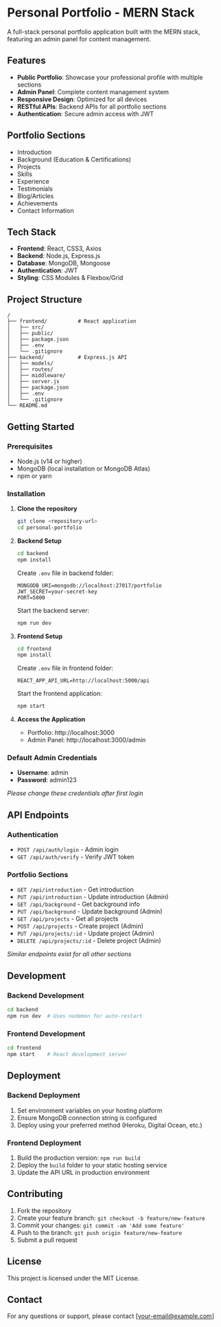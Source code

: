 # Personal Portfolio - MERN Stack

A full-stack personal portfolio application built with the MERN stack, featuring an admin panel for content management.

## Features

- **Public Portfolio**: Showcase your professional profile with multiple sections
- **Admin Panel**: Complete content management system
- **Responsive Design**: Optimized for all devices
- **RESTful APIs**: Backend APIs for all portfolio sections
- **Authentication**: Secure admin access with JWT

## Portfolio Sections

- Introduction
- Background (Education & Certifications)
- Projects
- Skills
- Experience
- Testimonials
- Blog/Articles
- Achievements
- Contact Information

## Tech Stack

- **Frontend**: React, CSS3, Axios
- **Backend**: Node.js, Express.js
- **Database**: MongoDB, Mongoose
- **Authentication**: JWT
- **Styling**: CSS Modules & Flexbox/Grid

## Project Structure

```
/
├── frontend/          # React application
│   ├── src/
│   ├── public/
│   ├── package.json
│   ├── .env
│   └── .gitignore
├── backend/           # Express.js API
│   ├── models/
│   ├── routes/
│   ├── middleware/
│   ├── server.js
│   ├── package.json
│   ├── .env
│   └── .gitignore
└── README.md
```

## Getting Started

### Prerequisites

- Node.js (v14 or higher)
- MongoDB (local installation or MongoDB Atlas)
- npm or yarn

### Installation

1. **Clone the repository**
   ```bash
   git clone <repository-url>
   cd personal-portfolio
   ```

2. **Backend Setup**
   ```bash
   cd backend
   npm install
   ```
   
   Create `.env` file in backend folder:
   ```
   MONGODB_URI=mongodb://localhost:27017/portfolio
   JWT_SECRET=your-secret-key
   PORT=5000
   ```
   
   Start the backend server:
   ```bash
   npm run dev
   ```

3. **Frontend Setup**
   ```bash
   cd frontend
   npm install
   ```
   
   Create `.env` file in frontend folder:
   ```
   REACT_APP_API_URL=http://localhost:5000/api
   ```
   
   Start the frontend application:
   ```bash
   npm start
   ```

4. **Access the Application**
   - Portfolio: http://localhost:3000
   - Admin Panel: http://localhost:3000/admin

### Default Admin Credentials

- **Username**: admin
- **Password**: admin123

*Please change these credentials after first login*

## API Endpoints

### Authentication
- `POST /api/auth/login` - Admin login
- `GET /api/auth/verify` - Verify JWT token

### Portfolio Sections
- `GET /api/introduction` - Get introduction
- `PUT /api/introduction` - Update introduction (Admin)
- `GET /api/background` - Get background info
- `PUT /api/background` - Update background (Admin)
- `GET /api/projects` - Get all projects
- `POST /api/projects` - Create project (Admin)
- `PUT /api/projects/:id` - Update project (Admin)
- `DELETE /api/projects/:id` - Delete project (Admin)

*Similar endpoints exist for all other sections*

## Development

### Backend Development
```bash
cd backend
npm run dev  # Uses nodemon for auto-restart
```

### Frontend Development
```bash
cd frontend
npm start    # React development server
```

## Deployment

### Backend Deployment
1. Set environment variables on your hosting platform
2. Ensure MongoDB connection string is configured
3. Deploy using your preferred method (Heroku, Digital Ocean, etc.)

### Frontend Deployment
1. Build the production version: `npm run build`
2. Deploy the `build` folder to your static hosting service
3. Update the API URL in production environment

## Contributing

1. Fork the repository
2. Create your feature branch: `git checkout -b feature/new-feature`
3. Commit your changes: `git commit -am 'Add some feature'`
4. Push to the branch: `git push origin feature/new-feature`
5. Submit a pull request

## License

This project is licensed under the MIT License.

## Contact

For any questions or support, please contact [your-email@example.com]